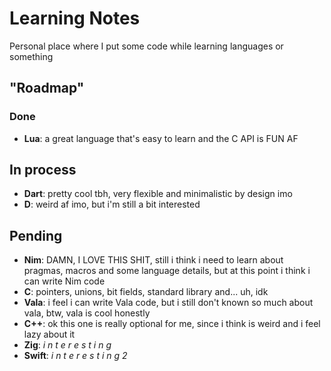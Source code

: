 # Learning Notes

Personal place where I put some code while learning languages or something

## "Roadmap"

### Done

  - **Lua**: a great language that's easy to learn and the C API is FUN AF

## In process

  - **Dart**: pretty cool tbh, very flexible and minimalistic by design imo
  - **D**: weird af imo, but i'm still a bit interested

## Pending

  - **Nim**: DAMN, I LOVE THIS SHIT, still i think i need to learn about pragmas, macros and some language details, but at this point i think i can write Nim code
  - **C**: pointers, unions, bit fields, standard library and... uh, idk
  - **Vala**: i feel i can write Vala code, but i still don't known so much about vala, btw, vala is cool honestly
  - **C++**: ok this one is really optional for me, since i think is weird and i feel lazy about it
  - **Zig**: _i  n  t  e  r  e  s  t  i  n  g_
  - **Swift**: _i  n  t  e  r  e  s  t  i  n  g     2_